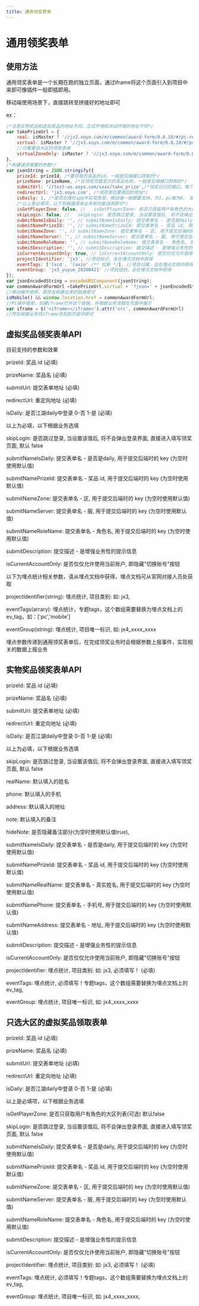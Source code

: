 ```yaml
---
title: 通用领奖表单
---
```

# 通用领奖表单


## 使用方法
通用领奖表单是一个长期在跑的独立页面，通过iframe将这个页面引入到项目中来即可像插件一般即插即用。

移动端使用场景下，直接跳转至拼接好的地址即可

ex：
```javascript
/*注意实物奖品和虚拟奖品的地址不同，正式环境和测试环境的地址不同*/
var takePrizeUrl = {
    real: isMaster ? '//jx3.xoyo.com/m/common/award-form/0.0.10/#/pc-real' : '//test-zt.xoyo.com/jx3.xoyo.com/m/common/award-form/0.0.10/#/pc-real',
    virtual: isMaster ? '//jx3.xoyo.com/m/common/award-form/0.0.10/#/pc-virtual' : '//test-zt.xoyo.com/jx3.xoyo.com/m/common/award-form/0.0.10/#/pc-virtual',
    //只需要选大区的领奖表单
    virtualZoneOnly: isMaster ? '//jx3.xoyo.com/m/common/award-form/0.0.10/#/virtual-zone' : '//test-zt.xoyo.com/jx3.xoyo.com/m/common/award-form/0.0.10/#/virtual-zone'
},
/*构建请求需要的参数*/
var jsonString = JSON.stringify({
    prizeId: prizeId, /*要领取的奖品的id，一般是后端接口获取的*/
    prizeName: prizeName, /*在领奖页面显示的奖品名称，一般是后端接口获取的*/
    submitUrl: '//test-ws.xoyo.com/xxxx/take_prize',/*领奖访问的接口，每个有领奖业务的专题都有属于自己的领奖接口*/
    redirectUrl: 'jx3.xoyo.com', /*领完奖后要跳回的地址*/
    isDaily: 1, /*是否在推栏app中实现免登，移动端一般都要支持，为1，pc端为0， 如有特殊情况，请与需求方和官网对接人确认*/
    /*以上是必填项，以下则根据具体业务和功能选用即可*/
    isGetPlayerZone: false, //   isGetPlayerZone: 是否只获取用户有角色的大区列表(可选) 默认false
    skipLogin: false, //   skipLogin: 是否跳过登录, 当设置该值后, 将不会弹出登录界面, 直接进入填写领奖页面, 默认 false
    submitNameIsDaily: '', // submitNameIsDaily: 提交表单名 - 是否是daily, 用于提交后端时的 key (为空时使用默认值)
    submitNamePrizeId: '', // submitNamePrizeId: 提交表单名 - 奖品 id, 用于提交后端时的 key (为空时使用默认值)
    submitNameZone: '', // submitNameZone: 提交表单名 - 区, 用于提交后端时的 key (为空时使用默认值)
    submitNameServer: '', // submitNameServer: 提交表单名 - 服, 用于提交后端时的 key (为空时使用默认值)
    submitNameRoleName: '', // submitNameRoleName: 提交表单名 - 角色名, 用于提交后端时的 key (为空时使用默认值)
    submitDescription: '', // submitDescription: 提交描述 - 是增强业务性的提示信息
    isCurrentAccountOnly: true, // isCurrentAccountOnly: 是否仅仅允许使用当前账户, 即隐藏"切换账号"按钮
    projectIdentifier: 'jx3', //项目标识，会在埋点文档中获得
    eventTags: ['lxcd', 'laxin' /** 拉新 */], //项目归属，会在埋点文档中获得
    eventGroup: 'jx3_yuyue_20200421' //项目组别，会在埋点文档中获得
});
var jsonEncodedString = encodeURIComponent(jsonString);
var commonAwardFormUrl =takePrizeUrl.virtual + '?json=' + jsonEncodedString;
//移动端中使用，跳转去构建出来的链接即可
isMobile() && window.location.href = commonAwardFormUrl;
//PC端中使用，创建iframe打开这个链接，并根据业务流程在页面中展示
var iframe = $('<iframe></iframe>').attr('src', commonAwardFormUrl)
//然后根据业务将iframe添加到页面中即可
```

## 虚拟奖品领奖表单API

目前支持的参数和效果

prizeId: 奖品 id (必填)

prizeName: 奖品名 (必填)

submitUrl: 提交表单地址 (必填)

redirectUrl: 重定向地址 (必填)

isDaily: 是否江湖daily中登录 0-否 1-是 (必填)

以上为必填，以下根据业务选填

skipLogin: 是否跳过登录, 当设置该值后, 将不会弹出登录界面, 直接进入填写领奖页面, 默认 false

submitNameIsDaily: 提交表单名 - 是否是daily, 用于提交后端时的 key (为空时使用默认值)

submitNamePrizeId: 提交表单名 - 奖品 id, 用于提交后端时的 key (为空时使用默认值)

submitNameZone: 提交表单名 - 区, 用于提交后端时的 key (为空时使用默认值)

submitNameServer: 提交表单名 - 服, 用于提交后端时的 key (为空时使用默认值)

submitNameRoleName: 提交表单名 - 角色名, 用于提交后端时的 key (为空时使用默认值)

submitDescription: 提交描述 - 是增强业务性的提示信息

isCurrentAccountOnly: 是否仅仅允许使用当前账户, 即隐藏"切换账号"按钮

以下为埋点统计相关参数，请从埋点文档中获得，埋点文档可从官网对接人员处获取

projectIdentifier(string): 埋点统计, 项目类别: 如: jx3, 

eventTags(arrary): 埋点统计，专题tags，这个数组需要替换为埋点文档上的 ev_tag，如：['pc','mobile'] 

eventGroup(string): 埋点统计, 项目唯一标识, 如: jx4_xxxx_xxxx 

埋点参数传递到通用领奖表单后，在完成领奖业务时会根据参数上报事件，实现相关的数据上报业务

## 实物奖品领奖表单API

prizeId: 奖品 id (必填)

prizeName: 奖品名 (必填)

submitUrl: 提交表单地址 (必填)

redirectUrl: 重定向地址 (必填)

isDaily: 是否江湖daily中登录 0-否 1-是 (必填)

以上为必填，以下根据业务选填

skipLogin: 是否跳过登录, 当设置该值后, 将不会弹出登录界面, 直接进入填写领奖页面, 默认 false

realName: 默认填入的姓名

phone: 默认填入的手机

address: 默认填入的地址

note: 默认填入的备注

hideNote: 是否隐藏备注部分(为空时使用默认值true), 

submitNameIsDaily: 提交表单名 - 是否是daily, 用于提交后端时的 key (为空时使用默认值)

submitNamePrizeId: 提交表单名 - 奖品 id, 用于提交后端时的 key (为空时使用默认值)

submitNameRealName: 提交表单名 - 真实姓名, 用于提交后端时的 key (为空时使用默认值)

submitNamePhone: 提交表单名 -  手机号, 用于提交后端时的 key (为空时使用默认值)

submitNameAddress: 提交表单名 - 地址, 用于提交后端时的 key (为空时使用默认值)

submitDescription: 提交描述 - 是增强业务性的提示信息

isCurrentAccountOnly: 是否仅仅允许使用当前账户, 即隐藏"切换账号"按钮

projectIdentifier: 埋点统计, 项目类别: 如: jx3, 必须填写！ (必填)

eventTags: 埋点统计, 必须填写！专题tags，这个数组需要替换为埋点文档上的 ev_tag,

eventGroup: 埋点统计, 项目唯一标识, 如: jx4_xxxx_xxxx

## 只选大区的虚拟奖品领取表单

prizeId: 奖品 id (必填)

prizeName: 奖品名 (必填)

submitUrl: 提交表单地址 (必填)

redirectUrl: 重定向地址 (必填)

isDaily: 是否江湖daily中登录 0-否 1-是 (必填)

以上是必填项，以下根据业务选填

isGetPlayerZone: 是否只获取用户有角色的大区列表(可选) 默认false

skipLogin: 是否跳过登录, 当设置该值后, 将不会弹出登录界面, 直接进入填写领奖页面, 默认 false

submitNameIsDaily: 提交表单名 - 是否是daily, 用于提交后端时的 key (为空时使用默认值)

submitNamePrizeId: 提交表单名 - 奖品 id, 用于提交后端时的 key (为空时使用默认值)

submitNameZone: 提交表单名 - 区, 用于提交后端时的 key (为空时使用默认值)

submitNameServer: 提交表单名 - 服, 用于提交后端时的 key (为空时使用默认值)

submitNameRoleName: 提交表单名 - 角色名, 用于提交后端时的 key (为空时使用默认值)

submitDescription: 提交描述 - 是增强业务性的提示信息

isCurrentAccountOnly: 是否仅仅允许使用当前账户, 即隐藏"切换账号"按钮


projectIdentifier: 埋点统计, 项目类别: 如: jx3, 必须填写！ (必填)

eventTags: 埋点统计, 必须填写！专题tags，这个数组需要替换为埋点文档上的 ev_tag,

eventGroup: 埋点统计, 项目唯一标识, 如: jx4_xxxx_xxxx,




